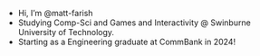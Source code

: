 - Hi, I’m @matt-farish
- Studying Comp-Sci and Games and Interactivity @ Swinburne University of Technology.
- Starting as a Engineering graduate at CommBank in 2024!



<!---
matt-farish/matt-farish is a ✨ special ✨ repository because its `README.md` (this file) appears on your GitHub profile.
You can click the Preview link to take a look at your changes.
--->
